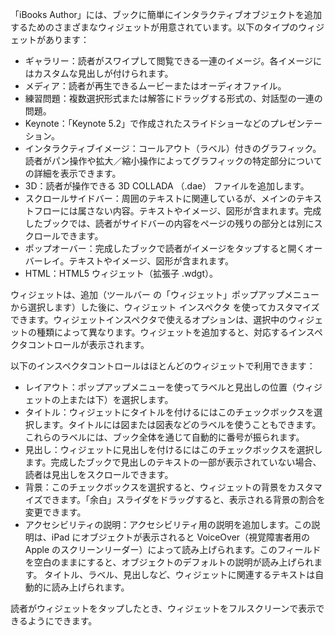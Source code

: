 「iBooks Author」には、ブックに簡単にインタラクティブオブジェクトを追加するためのさまざまなウィジェットが用意されています。以下のタイプのウィジェットがあります：

* ギャラリー：読者がスワイプして閲覧できる一連のイメージ。各イメージにはカスタムな見出しが付けられます。
* メディア：読者が再生できるムービーまたはオーディオファイル。
* 練習問題：複数選択形式または解答にドラッグする形式の、対話型の一連の問題。
* Keynote：「Keynote 5.2」で作成されたスライドショーなどのプレゼンテーション。
* インタラクティブイメージ：コールアウト（ラベル）付きのグラフィック。読者がパン操作や拡大／縮小操作によってグラフィックの特定部分についての詳細を表示できます。
* 3D：読者が操作できる 3D COLLADA （.dae） ファイルを追加します。
* スクロールサイドバー：周囲のテキストに関連しているが、メインのテキストフローには属さない内容。テキストやイメージ、図形が含まれます。完成したブックでは、読者がサイドバーの内容をページの残りの部分とは別にスクロールできます。
* ポップオーバー：完成したブックで読者がイメージをタップすると開くオーバーレイ。テキストやイメージ、図形が含まれます。
* HTML：HTML5 ウィジェット（拡張子 .wdgt）。

ウィジェットは、追加（ツールバー の「ウィジェット」ポップアップメニューから選択します）した後に、ウィジェット インスペクタ を使ってカスタマイズできます。ウィジェットインスペクタで使えるオプションは、選択中のウィジェットの種類によって異なります。ウィジェットを追加すると、対応するインスペクタコントロールが表示されます。

以下のインスペクタコントロールはほとんどのウィジェットで利用できます：

* レイアウト：ポップアップメニューを使ってラベルと見出しの位置（ウィジェットの上または下）を選択します。
* タイトル：ウィジェットにタイトルを付けるにはこのチェックボックスを選択します。タイトルには図または図表などのラベルを使うこともできます。これらのラベルには、ブック全体を通じて自動的に番号が振られます。
* 見出し：ウィジェットに見出しを付けるにはこのチェックボックスを選択します。完成したブックで見出しのテキストの一部が表示されていない場合、読者は見出しをスクロールできます。
* 背景：このチェックボックスを選択すると、ウィジェットの背景をカスタマイズできます。「余白」スライダをドラッグすると、表示される背景の割合を変更できます。
* アクセシビリティの説明：アクセシビリティ用の説明を追加します。この説明は、iPad にオブジェクトが表示されると VoiceOver（視覚障害者用の Apple のスクリーンリーダー）によって読み上げられます。このフィールドを空白のままにすると、オブジェクトのデフォルトの説明が読み上げられます。
タイトル、ラベル、見出しなど、ウィジェットに関連するテキストは自動的に読み上げられます。

読者がウィジェットをタップしたとき、ウィジェットをフルスクリーンで表示できるようにできます。